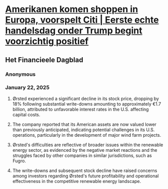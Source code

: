 # [Amerikanen komen shoppen in Europa, voorspelt Citi | Eerste echte handelsdag onder Trump begint voorzichtig positief](https://advance.lexis.com/api/document?collection=news&id=urn:contentItem:6F4X-KVB3-RW7J-S39B-00000-00&context=1519360)
## Het Financieele Dagblad
### Anonymous
### January 22, 2025

1. Ørsted experienced a significant decline in its stock price, dropping by 18% following substantial write-downs amounting to approximately €1.7 billion, attributed to unfavorable interest rates in the U.S. affecting capital costs.

2. The company reported that its American assets are now valued lower than previously anticipated, indicating potential challenges in its U.S. operations, particularly in the development of major wind farm projects.

3. Ørsted's difficulties are reflective of broader issues within the renewable energy sector, as evidenced by the negative market reactions and the struggles faced by other companies in similar jurisdictions, such as Fugro.

4. The write-downs and subsequent stock decline have raised concerns among investors regarding Ørsted's future profitability and operational effectiveness in the competitive renewable energy landscape.